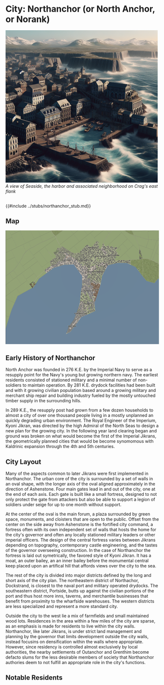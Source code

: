 # City: Northanchor (or North Anchor, or Norank)

<!-- HTML goes here -->
<style>
  table {margin-left: 0 !important;}
</style>

<!-- end HTML -->

<img src="images/landscapes/crag_ai_art.png" alt="View of Crag in 442 K.E." width="500"/>

<br>
<i> A view of Seaside, the harbor and associated neighborhood on Crag's east flank </i>
<br>
<br>

{{#include ../stubs/northanchor_stub.md}}

## Map

<img src="images/maps/crag_map.png" alt="Map of Crag in 442 K.E." width="900"/> 

## Early History of Northanchor  

North Anchor was founded in 276 K.E. by the Imperial Navy to serve as a resupply point for the Navy's young but growing northern navy. The earliest residents consisted of stationed military and a minimal number of non-soldiers to maintain operation. By 281 K.E. drydock facilities had been built and with it growing civilian population based around a growing military and merchant ship repair and building industry fueled by the mostly untouched timber supply in the surrounding hills.

In 289 K.E., the resupply post had grown from a few dozen households to almost a city of over one thousand people living in a mostly unplanned an quickly degrading urban environment. The Royal Engineer of the Imperium, Kyoni Jikran, was directed by the high Admiral of the North Seas to design a new plan for the growing city. In the following year land clearing began and ground was broken on what would become the first of the Imperial Jikrans, the geometrically planned cities that would be become synomomous with Kaldrinic expansion through the 4th and 5th centuries.

## City Layout

Many of the aspects common to later Jikrans were first implemented in Northanchor. The urban core of the city is surrounded by a set of walls in an oval shape, with the longer axis of the oval aligned approximately in the direction of Ashenstone. Four main gates lead in and out of the city, one at the end of each axis. Each gate is built like a small fortress, designed to not only protect the gate from attackers but also be able to support a legion of soldiers under seige for up to one month without support.

At the center of the oval is the main forum, a plaza surrounded by green space, monuments, and cloisters that are open to the public. Offset from the center on the side away from Ashenstone is the fortified city command, a fortress often with its own independent set of walls that hosts the home for the city's governor and often any locally stationed military leaders or other imperial officers. The design of the central fortress varies between Jikrans depending on topography, contemporary castle engineering, and the tastes of the governor overseeing construction. In the case of Northanchor the fortress is laid out symetrically, the favored style of Kyoni Jikran. It has a moat, an outer bailey, an an inner bailey before the monumental central keep placed upon an artifical hill that affords views over the city to the sea.

The rest of the city is divided into major districts defined by the long and short axis of the city plan. The northeastern district of Northachor, Dockstrand, is closest to the naval port and military operated drydocks. The southeastern district, Portside, butts up against the civilian portions of the port and thus host more inns, taverns, and merchantile businesses that benefit from proximity to the wharfside warehouses. The western districts are less specialized and represent a more standard city.

Outside the city to the west lie a mix of farmfields and small maintained wood lots. Residences in the area within a few miles of the city are sparse, as an emphasis is made for residents to live within the city walls. Northanchor, like later Jikrans, is under strict land management and planning by the governor that limits development outside the city walls, instead focusins on densification within the walls where appropriate. However, since residency is controlled almost exclusively by local authorities, the nearby settlements of Outanchor and Grenthim become defacto slums for the less desirable members of society that Northanchor authories deem to not fulfill an appropriate role in the city's functions.

## Notable Residents

